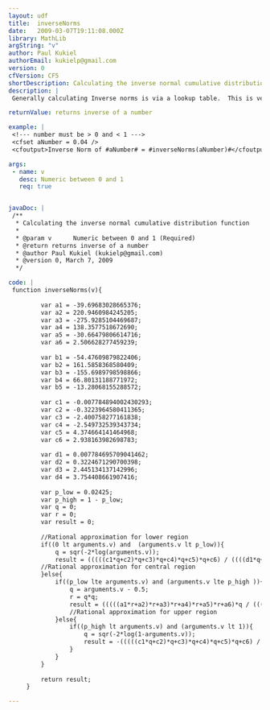 ```yaml
---
layout: udf
title:  inverseNorms
date:   2009-03-07T19:11:08.000Z
library: MathLib
argString: "v"
author: Paul Kukiel
authorEmail: kukielp@gmail.com
version: 0
cfVersion: CF5
shortDescription: Calculating the inverse normal cumulative distribution function
description: |
 Generally calculating Inverse norms is via a lookup table.  This is very slow and for a lage data set requires alot of static data and a complex look up structure.  This is converted to Coldfusion but the mathematics was produced by Peter J. Acklam from: http://home.online.no/~pjacklam/notes/invnorm/

returnValue: returns inverse of a number

example: |
 <!--- number must be > 0 and < 1 --->
 <cfset aNumber = 0.04 />
 <cfoutput>Inverse Norm of #aNumber# = #inverseNorms(aNumber)#</cfoutput>

args:
 - name: v
   desc: Numeric between 0 and 1
   req: true


javaDoc: |
 /**
  * Calculating the inverse normal cumulative distribution function
  * 
  * @param v      Numeric between 0 and 1 (Required)
  * @return returns inverse of a number 
  * @author Paul Kukiel (kukielp@gmail.com) 
  * @version 0, March 7, 2009 
  */

code: |
 function inverseNorms(v){
         
         var a1 = -39.69683028665376;
         var a2 = 220.9460984245205;
         var a3 = -275.9285104469687;
         var a4 = 138.3577518672690;
         var a5 = -30.66479806614716;
         var a6 = 2.506628277459239;
         
         var b1 = -54.47609879822406;
         var b2 = 161.5858368580409;
         var b3 = -155.6989798598866;
         var b4 = 66.80131188771972;
         var b5 = -13.28068155288572;
     
         var c1 = -0.007784894002430293;
         var c2 = -0.3223964580411365;
         var c3 = -2.400758277161838;
         var c4 = -2.549732539343734;
         var c5 = 4.374664141464968;
         var c6 = 2.938163982698783;
     
         var d1 = 0.007784695709041462;
         var d2 = 0.3224671290700398;
         var d3 = 2.445134137142996;
         var d4 = 3.754408661907416;
         
         var p_low = 0.02425;
         var p_high = 1 - p_low;
         var q = 0;
         var r = 0;
         var result = 0;
         
         //Rational approximation for lower region
         if((0 lt arguments.v) and  (arguments.v lt p_low)){
             q = sqr(-2*log(arguments.v));
             result = (((((c1*q+c2)*q+c3)*q+c4)*q+c5)*q+c6) / ((((d1*q+d2)*q+d3)*q+d4)*q+1);
         //Rational approximation for central region
         }else{
             if((p_low lte arguments.v) and (arguments.v lte p_high )){
                 q = arguments.v - 0.5;
                 r = q*q;
                 result = (((((a1*r+a2)*r+a3)*r+a4)*r+a5)*r+a6)*q / (((((b1*r+b2)*r+b3)*r+b4)*r+b5)*r+1);
                 //Rational approximation for upper region
             }else{
                 if((p_high lt arguments.v) and (arguments.v lt 1)){
                     q = sqr(-2*log(1-arguments.v));
                     result = -(((((c1*q+c2)*q+c3)*q+c4)*q+c5)*q+c6) / ((((d1*q+d2)*q+d3)*q+d4)*q+1);
                 }
             }
         }
         
         return result;
     }

---
```


